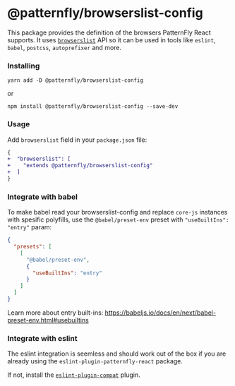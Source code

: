 # @patternfly/browserslist-config

This package provides the definition of the browsers PatternFly React supports.
It uses [`browserslist`](https://github.com/browserslist/browserslist#browserslist-) API so it can be used in tools like `eslint`, `babel`, `postcss`, `autoprefixer` and more.

### Installing

```
yarn add -D @patternfly/browserslist-config
```

or

```
npm install @patternfly/browserslist-config --save-dev
```

### Usage

Add `browserslist` field in your `package.json` file:

```diff
{
+  "browserslist": [
+    "extends @patternfly/browserslist-config"
+  ]
}
```

### Integrate with babel

To make babel read your browserslist-config and replace `core-js` instances with spesific polyfills, use the `@babel/preset-env` preset with `"useBuiltIns": "entry"` param:

```json
{
  "presets": [
    [
      "@babel/preset-env",
      {
        "useBuiltIns": "entry"
      }
    ]
  ]
}
```

Learn more about entry built-ins: https://babeljs.io/docs/en/next/babel-preset-env.html#usebuiltins

### Integrate with eslint

The eslint integration is seemless and should work out of the box if you are already using the `eslint-plugin-patternfly-react` package.

If not, install the [`eslint-plugin-compat`](https://github.com/amilajack/eslint-plugin-compat) plugin.
